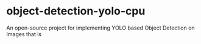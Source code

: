 # object-detection-yolo-cpu 
An open-source project for implementing YOLO based Object Detection on Images that is 